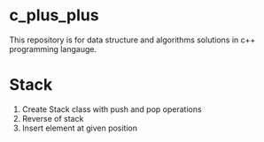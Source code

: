 # c_plus_plus
This repository is for data structure and algorithms solutions in c++ programming langauge.

# Stack
1. Create Stack class with push and pop operations
2. Reverse of stack
3. Insert element at given position
